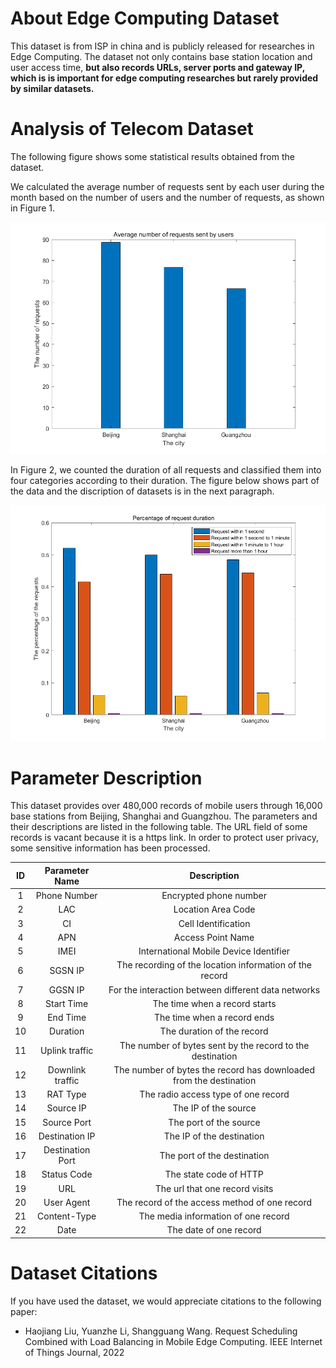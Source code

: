 # About Edge Computing Dataset

This dataset is from ISP in china and is publicly released for researches in Edge Computing. The dataset not only contains base station location and user access time,  **but also records URLs, server ports and gateway IP, which is is important for edge computing researches but rarely provided by similar datasets.** 



# Analysis of Telecom Dataset

The following figure shows some statistical results obtained from the dataset. 

We calculated the average number of requests sent by each user during the month based on the number of users and the number of requests, as shown in Figure 1. 

![image-20220514163420339](image/image-20220514163420339.png)

In Figure 2, we counted the duration of all requests and classified them into four categories according to their duration. The figure below shows part of the data and the discription of datasets is in the next paragraph.

![image-20220514163444925](image/image-20220514163444925.png)

# Parameter Description

This dataset provides over 480,000 records of mobile users through 16,000 base stations from Beijing, Shanghai and Guangzhou.  The parameters and their descriptions are listed in the following table. The URL field of some records is vacant because it is a https link. In order to protect user privacy, some sensitive information has been processed.

|  ID  |  Parameter Name  |                         Description                          |
| :--: | :--------------: | :----------------------------------------------------------: |
|  1   |   Phone Number   |                    Encrypted phone number                    |
|  2   |       LAC        |                      Location Area Code                      |
|  3   |        CI        |                     Cell Identification                      |
|  4   |       APN        |                      Access Point Name                       |
|  5   |       IMEI       |            International Mobile Device Identifier            |
|  6   |     SGSN IP      |   The recording of the location information of the record    |
|  7   |     GGSN IP      |     For the interaction between different data networks      |
|  8   |    Start Time    |                The time when a record starts                 |
|  9   |     End Time     |                 The time when a record ends                  |
|  10  |     Duration     |                  The duration of the record                  |
|  11  |  Uplink traffic  |  The number of bytes sent by the record to the destination   |
|  12  | Downlink traffic | The number of bytes the record has downloaded from the destination |
|  13  |     RAT Type     |             The radio access type of one record              |
|  14  |    Source IP     |                     The IP of the source                     |
|  15  |   Source Port    |                    The port of the source                    |
|  16  |  Destination IP  |                  The IP of the destination                   |
|  17  | Destination Port |                 The port of the destination                  |
|  18  |   Status Code    |                    The state code of HTTP                    |
|  19  |       URL        |                The url that one record visits                |
|  20  |    User Agent    |        The record of the access method of one record         |
|  21  |   Content-Type   |             The media information of one record              |
|  22  |       Date       |                    The date of one record                    |

# Dataset Citations

If you have used the dataset, we would appreciate citations to the following paper:

- Haojiang Liu, Yuanzhe Li, Shangguang Wang. Request Scheduling Combined with Load Balancing in Mobile Edge Computing. IEEE Internet of Things Journal, 2022

